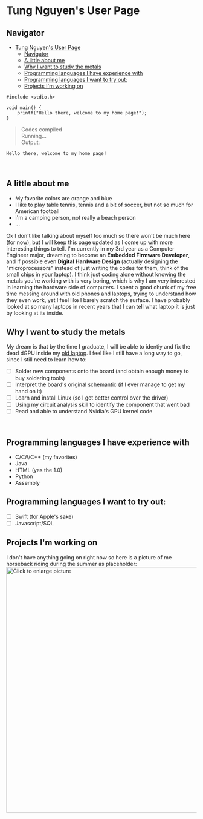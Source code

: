 <!-- Headings -->
# Tung Nguyen's User Page
## Navigator
- [Tung Nguyen's User Page](#tung-nguyens-user-page)
  - [Navigator](#navigator)
  - [A little about me](#a-little-about-me)
  - [Why I want to study the metals](#why-i-want-to-study-the-metals)
  - [Programming languages I have experience with](#programming-languages-i-have-experience-with)
  - [Programming languages I want to try out:](#programming-languages-i-want-to-try-out)
  - [Projects I'm working on](#projects-im-working-on)
&nbsp;
&nbsp;

```
#include <stdio.h>

void main() {
    printf("Hello there, welcome to my home page!");
}
```
> Codes compiled\
Running...\
Output:
```
Hello there, welcome to my home page!
```
&nbsp;
## A little about me
- My favorite colors are orange and blue
- I like to play table tennis, tennis and a bit of soccer, but not so much for American football
- I'm a camping person, not really a beach person
- ...

Ok I don't like talking about myself too much so there won't be much here (for now), but I will keep this page updated as I come up with more interesting things to tell. I'm currently in my 3rd year as a Computer Engineer major, dreaming to become an **Embedded Firmware Developer**, and if possible even **Digital Hardware Design** (actually designing the "microprocessors" instead of just writing the codes for them, think of the small chips in your laptop). I think just coding alone without knowing the metals you're working with is very boring, which is why I am very interested in learning the hardware side of computers. I spent a good chunk of my free time messing around with old phones and laptops, trying to understand how they even work, yet I feel like I barely scratch the surface. I have probably looked at so many laptops in recent years that I can tell what laptop it is just by looking at its inside.
&nbsp;
## Why I want to study the metals
My dream is that by the time I graduate, I will be able to identiy and fix the dead dGPU inside my [old laptop](https://www.google.com/url?sa=i&url=https%3A%2F%2Flaptopmedia.com%2Flaptop-specs%2Fdell-g5-15-5587-4%2F&psig=AOvVaw32-KgJqN8ZxjMtJVBY7iXe&ust=1664845801459000&source=images&cd=vfe&ved=0CAwQjRxqFwoTCPj464XwwvoCFQAAAAAdAAAAABAE). I feel like I still have a long way to go, since I still need to learn how to:

- [ ] Solder new components onto the board (and obtain enough money to buy soldering tools)
- [ ] Interpret the board's original schemantic (if I ever manage to get my hand on it)
- [ ] Learn and install Linux (so I get better control over the driver)
- [ ] Using my circuit analysis skill to identify the component that went bad
- [ ] Read and able to understand Nvidia's GPU kernel code

&nbsp;
## Programming languages I have experience with
- C/C#/C++ (my favorites)
- Java
- HTML (yes the 1.0)
- Python
- Assembly
&nbsp;

## Programming languages I want to try out:
- [ ] Swift (for Apple's sake)
- [ ] Javascript/SQL
&nbsp;

## Projects I'm working on
I don't have anything going on right now so here is a picture of me horseback riding during the summer as placeholder:
<a href="https://drive.google.com/uc?export=view&id=1OOSC5k2-JdWdkIqw60pWAVZUPL82eG0s"><img src="https://drive.google.com/uc?export=view&id=<FILEID>" style="width: 650px; max-width: 100%; height: auto" title="Click to enlarge picture" />